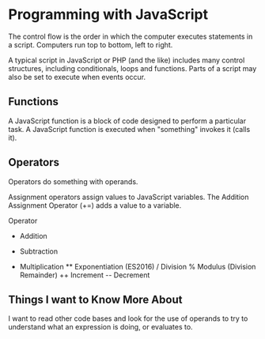 # Programming with JavaScript

The control flow is the order in which the computer executes statements in a script.
Computers run top to bottom, left to right.

A typical script in JavaScript or PHP (and the like) includes many control structures, including conditionals, loops and functions. Parts of a script may also be set to execute when events occur.

## Functions

A JavaScript function is a block of code designed to perform a particular task.
A JavaScript function is executed when "something" invokes it (calls it).

## Operators

Operators do something with operands. 

Assignment operators assign values to JavaScript variables.
The Addition Assignment Operator (+=) adds a value to a variable.

Operator
+	Addition
-	Subtraction
*	Multiplication
**	Exponentiation (ES2016)
/	Division
%	Modulus (Division Remainder)
++	Increment
--	Decrement

## Things I want to Know More About
I want to read other code bases and look for the use of operands to try to understand what an expression is doing, or evaluates to. 
